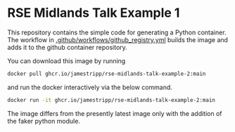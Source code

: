 # RSE Midlands Talk Example 1

This repository contains the simple code for generating a Python container. The workflow in [.github/workflows/github_registry.yml](/.github/workflows/github_registry.yml) builds the image and adds it to the github container repository.

You can download this image by running

```bash
docker pull ghcr.io/jamestripp/rse-midlands-talk-example-2:main
```

and run the docker interactively via the below command.

```bash
docker run -it ghcr.io/jamestripp/rse-midlands-talk-example-2:main
```

The image differs from the presently latest image only with the addition of the faker python module.